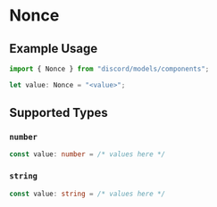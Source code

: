 # Nonce

## Example Usage

```typescript
import { Nonce } from "discord/models/components";

let value: Nonce = "<value>";
```

## Supported Types

### `number`

```typescript
const value: number = /* values here */
```

### `string`

```typescript
const value: string = /* values here */
```

